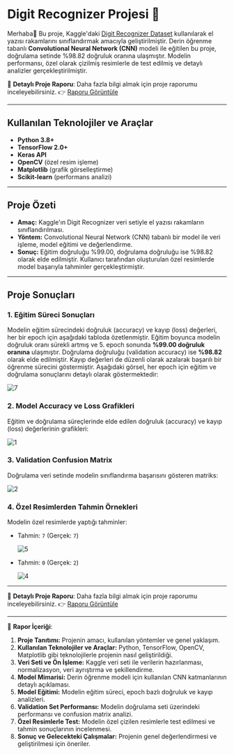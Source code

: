 # Digit Recognizer Projesi 🎯

Merhaba👋 Bu proje, Kaggle'daki [Digit Recognizer Dataset](https://www.kaggle.com/competitions/digit-recognizer/data) kullanılarak el yazısı rakamlarını sınıflandırmak amacıyla geliştirilmiştir. Derin öğrenme tabanlı **Convolutional Neural Network (CNN)** modeli ile eğitilen bu proje, doğrulama setinde %98.82 doğruluk oranına ulaşmıştır. Modelin performansı, özel olarak çizilmiş resimlerle de test edilmiş ve detaylı analizler gerçekleştirilmiştir.

📄 **Detaylı Proje Raporu**: Daha fazla bilgi almak için proje raporumu inceleyebilirsiniz. 
👉 [Raporu Görüntüle](https://github.com/EfsunPeynirci/Yuksek_Duzey_Programlama_Odevi_Digit_Recognizer/blob/main/Rapor.pdf)

---

## Kullanılan Teknolojiler ve Araçlar
- **Python 3.8+**
- **TensorFlow 2.0+**
- **Keras API**
- **OpenCV** (özel resim işleme)
- **Matplotlib** (grafik görselleştirme)
- **Scikit-learn** (performans analizi)

---

## Proje Özeti

- **Amaç:** Kaggle'ın Digit Recognizer veri setiyle el yazısı rakamların sınıflandırılması.
- **Yöntem:** Convolutional Neural Network (CNN) tabanlı bir model ile veri işleme, model eğitimi ve değerlendirme.
- **Sonuç:** Eğitim doğruluğu %99.00, doğrulama doğruluğu ise %98.82 olarak elde edilmiştir. Kullanıcı tarafından oluşturulan özel resimlerde model başarıyla tahminler gerçekleştirmiştir.

---

## Proje Sonuçları

### 1. Eğitim Süreci Sonuçları
Modelin eğitim sürecindeki doğruluk (accuracy) ve kayıp (loss) değerleri, her bir epoch için aşağıdaki tabloda özetlenmiştir. Eğitim boyunca modelin doğruluk oranı sürekli artmış ve 5. epoch sonunda **%99.00 doğruluk oranına** ulaşmıştır. Doğrulama doğruluğu (validation accuracy) ise **%98.82** olarak elde edilmiştir. Kayıp değerleri de düzenli olarak azalarak başarılı bir öğrenme sürecini göstermiştir. Aşağıdaki görsel, her epoch için eğitim ve doğrulama sonuçlarını detaylı olarak göstermektedir:

![7](https://github.com/user-attachments/assets/4cbe210a-de84-4f37-9585-a908f1a1edbb)

### 2. Model Accuracy ve Loss Grafikleri
Eğitim ve doğrulama süreçlerinde elde edilen doğruluk (accuracy) ve kayıp (loss) değerlerinin grafikleri:  

![1](https://github.com/user-attachments/assets/016a8478-57c0-4a66-896a-90dbabeccf2d)

### 3. Validation Confusion Matrix
Doğrulama veri setinde modelin sınıflandırma başarısını gösteren matriks:

![2](https://github.com/user-attachments/assets/e0359142-8ef9-439b-a4e2-3e8a4bb37e5c)

### 4. Özel Resimlerden Tahmin Örnekleri
Modelin özel resimlerde yaptığı tahminler:
- Tahmin: `7` (Gerçek: `7`)

  ![5](https://github.com/user-attachments/assets/e157f360-e0fe-423b-9dcc-406535a40ab5)

- Tahmin: `0` (Gerçek: `2`)
  
  ![4](https://github.com/user-attachments/assets/6d364096-4893-4aa0-b307-54fc12cd9e4c)
  
---

📄 **Detaylı Proje Raporu**: Daha fazla bilgi almak için proje raporumu inceleyebilirsiniz. 
👉 [Raporu Görüntüle](https://github.com/EfsunPeynirci/Yuksek_Duzey_Programlama_Odevi_Digit_Recognizer/blob/main/Rapor.pdf)

---

📂 **Rapor İçeriği**:
1. **Proje Tanıtımı:** Projenin amacı, kullanılan yöntemler ve genel yaklaşım.
2. **Kullanılan Teknolojiler ve Araçlar:** Python, TensorFlow, OpenCV, Matplotlib gibi teknolojilerle projenin nasıl geliştirildiği.
3. **Veri Seti ve Ön İşleme:** Kaggle veri seti ile verilerin hazırlanması, normalizasyon, veri ayrıştırma ve şekillendirme.
4. **Model Mimarisi:** Derin öğrenme modeli için kullanılan CNN katmanlarının detaylı açıklaması.
5. **Model Eğitimi:** Modelin eğitim süreci, epoch bazlı doğruluk ve kayıp analizleri.
6. **Validation Set Performansı:** Modelin doğrulama seti üzerindeki performansı ve confusion matrix analizi.
7. **Özel Resimlerle Test:** Modelin özel çizilen resimlerle test edilmesi ve tahmin sonuçlarının incelenmesi.
8. **Sonuç ve Gelecekteki Çalışmalar:** Projenin genel değerlendirmesi ve geliştirilmesi için öneriler.
